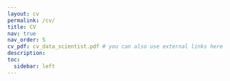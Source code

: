 ```yaml
---
layout: cv
permalink: /cv/
title: CV
nav: true
nav_order: 5
cv_pdf: cv_data_scientist.pdf # you can also use external links here
description: 
toc:
  sidebar: left
---
```


